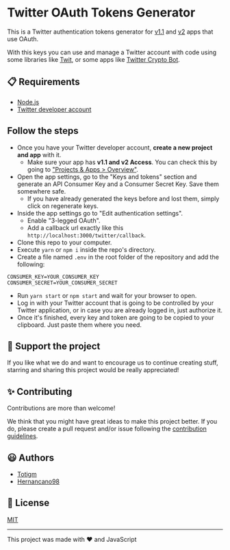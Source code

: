 # Twitter OAuth Tokens Generator

This is a Twitter authentication tokens generator for [v1.1](https://developer.twitter.com/en/docs/twitter-api/v1) and [v2](https://developer.twitter.com/en/docs/twitter-api/early-access) apps that use OAuth.

With this keys you can use and manage a Twitter account with code using some libraries like [Twit](https://www.npmjs.com/package/twit), or some apps like [Twitter Crypto Bot](https://github.com/totigm/twitter-crypto-bot).

## 📋 Requirements

-   [Node.js](https://nodejs.org)
-   [Twitter developer account](https://developer.twitter.com)

## Follow the steps

-   Once you have your Twitter developer account, **create a new project and app** with it.
    -   Make sure your app has **v1.1 and v2 Access**. You can check this by going to ["Projects & Apps > Overview"](https://developer.twitter.com/en/portal/projects-and-apps).
-   Open the app settings, go to the "Keys and tokens" section and generate an API Consumer Key and a Consumer Secret Key. Save them somewhere safe.
    -   If you have already generated the keys before and lost them, simply click on regenerate keys.
-   Inside the app settings go to "Edit authentication settings".
    -   Enable "3-legged OAuth".
    -   Add a callback url exactly like this `http://localhost:3000/twitter/callback`.
-   Clone this repo to your computer.
-   Execute `yarn` or `npm i` inside the repo's directory.
-   Create a file named `.env` in the root folder of the repository and add the following:

```
CONSUMER_KEY=YOUR_CONSUMER_KEY
CONSUMER_SECRET=YOUR_CONSUMER_SECRET
```

-   Run `yarn start` or `npm start` and wait for your browser to open.
-   Log in with your Twitter account that is going to be controlled by your Twitter application, or in case you are already logged in, just authorize it.
-   Once it's finished, every key and token are going to be copied to your clipboard. Just paste them where you need.

## 💖 Support the project

If you like what we do and want to encourage us to continue creating stuff, starring and sharing this project would be really appreciated!

## ✨ Contributing

Contributions are more than welcome!

We think that you might have great ideas to make this project better. If you do, please create a pull request and/or issue following the [contribution guidelines](./docs/CONTRIBUTING.md).

## 😃 Authors

-   [Totigm](https://github.com/totigm)
-   [Hernancano98](https://github.com/Hernancano98)

## 📄 License

[MIT](./LICENSE)

<hr />

This project was made with ❤ and JavaScript
